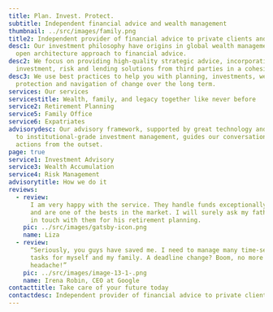 ```yaml
---
title: Plan. Invest. Protect.
subtitle: Independent financial advice and wealth management
thumbnail: ../src/images/family.png
title2: Independent provider of financial advice to private clients and their families
desc1: Our investment philosophy have origins in global wealth management and an
  open architecture approach to financial advice.
desc2: We focus on providing high-quality strategic advice, incorporating
  investment, risk and lending solutions from third parties in a cohesive plan.
desc3: We use best practices to help you with planning, investments, wealth
  protection and navigation of change over the long term.
services: Our services
servicestitle: Wealth, family, and legacy together like never before
service2: Retirement Planning
service5: Family Office
service6: Expatriates
advisorydesc: Our advisory framework, supported by great technology and access
  to institutional-grade investment management, guides our conversations and
  actions from the outset.
page: true
service1: Investment Advisory
service3: Wealth Accumulation
service4: Risk Management
advisorytitle: How we do it
reviews:
  - review:
      I am very happy with the service. They handle funds exceptionally well
      and are one of the bests in the market. I will surely ask my father to get
      in touch with them for his retirement planning.
    pic: ../src/images/gatsby-icon.png
    name: Liza
  - review:
      “Seriously, you guys have saved me. I need to manage many time-sensitive
      tasks for myself and my family. A deadline change? Boom, no more
      headache!”
    pic: ../src/images/image-13-1-.png
    name: Irena Robin, CEO at Google
contacttitle: Take care of your future today
contactdesc: Independent provider of financial advice to private clients and their families
---
```

